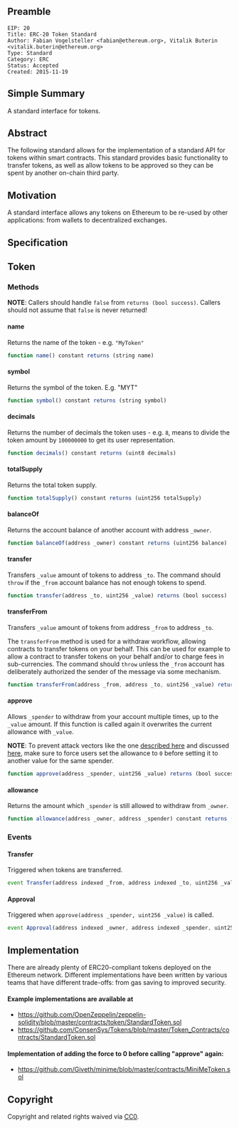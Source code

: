 ## Preamble

    EIP: 20
    Title: ERC-20 Token Standard
    Author: Fabian Vogelsteller <fabian@ethereum.org>, Vitalik Buterin <vitalik.buterin@ethereum.org>
    Type: Standard
    Category: ERC
    Status: Accepted
    Created: 2015-11-19


## Simple Summary

A standard interface for tokens.


## Abstract

The following standard allows for the implementation of a standard API for tokens within smart contracts.
This standard provides basic functionality to transfer tokens, as well as allow tokens to be approved so they can be spent by another on-chain third party.


## Motivation

A standard interface allows any tokens on Ethereum to be re-used by other applications: from wallets to decentralized exchanges.


## Specification

## Token
### Methods

**NOTE**: Callers should handle `false` from `returns (bool success)`.  Callers should not assume that `false` is never returned!

#### name

Returns the name of the token - e.g. `"MyToken"`

``` js
function name() constant returns (string name)
```


#### symbol

Returns the symbol of the token. E.g. "MYT"

``` js
function symbol() constant returns (string symbol)
```



#### decimals

Returns the number of decimals the token uses - e.g. `8`, means to divide the token amount by `100000000` to get its user representation.

``` js
function decimals() constant returns (uint8 decimals)
```


#### totalSupply

Returns the total token supply.

``` js
function totalSupply() constant returns (uint256 totalSupply)
```



#### balanceOf

Returns the account balance of another account with address `_owner`.

``` js
function balanceOf(address _owner) constant returns (uint256 balance)
```



#### transfer

Transfers `_value` amount of tokens to address `_to`.
The command should `throw` if the `_from` account balance has not enough tokens to spend.


``` js
function transfer(address _to, uint256 _value) returns (bool success)
```



#### transferFrom

Transfers `_value` amount of tokens from address `_from` to address `_to`.

The `transferFrom` method is used for a withdraw workflow, allowing contracts to transfer tokens on your behalf.
This can be used for example to allow a contract to transfer tokens on your behalf and/or to charge fees in sub-currencies.
The command should `throw` unless the `_from` account has deliberately authorized the sender of the message via some mechanism.

``` js
function transferFrom(address _from, address _to, uint256 _value) returns (bool success)
```



#### approve

Allows `_spender` to withdraw from your account multiple times, up to the `_value` amount. If this function is called again it overwrites the current allowance with `_value`.

**NOTE**: To prevent attack vectors like the one [described here](https://docs.google.com/document/d/1YLPtQxZu1UAvO9cZ1O2RPXBbT0mooh4DYKjA_jp-RLM/) and discussed [here](https://github.com/ethereum/EIPs/issues/20#issuecomment-263524729),
make sure to force users set the allowance to `0` before setting it to another value for the same spender.

``` js
function approve(address _spender, uint256 _value) returns (bool success)
```


#### allowance

Returns the amount which `_spender` is still allowed to withdraw from `_owner`.

``` js
function allowance(address _owner, address _spender) constant returns (uint256 remaining)
```



### Events


#### Transfer

Triggered when tokens are transferred.

``` js
event Transfer(address indexed _from, address indexed _to, uint256 _value)
```



#### Approval

Triggered when `approve(address _spender, uint256 _value)` is called.

``` js
event Approval(address indexed _owner, address indexed _spender, uint256 _value)
```



## Implementation

There are already plenty of ERC20-compliant tokens deployed on the Ethereum network.
Different implementations have been written by various teams that have different trade-offs: from gas saving to improved security.

#### Example implementations are available at
- https://github.com/OpenZeppelin/zeppelin-solidity/blob/master/contracts/token/StandardToken.sol
- https://github.com/ConsenSys/Tokens/blob/master/Token_Contracts/contracts/StandardToken.sol

#### Implementation of adding the force to 0 before calling "approve" again:
- https://github.com/Giveth/minime/blob/master/contracts/MiniMeToken.sol

## Copyright
Copyright and related rights waived via [CC0](https://creativecommons.org/publicdomain/zero/1.0/).
